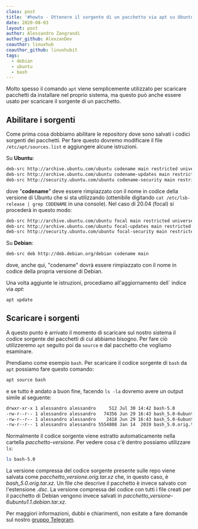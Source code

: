 ```yaml
---
class: post
title: '#howto - Ottenere il sorgente di un pacchetto via apt su Ubuntu e derivate'
date: 2020-08-03
layout: post
author: Alessandro Zangrandi
author_github: AlexzanDev
coauthor: linuxhub
coauthor_github: linuxhubit
tags:
  - debian  
  - ubuntu  
  - bash
---
```

Molto spesso il comando `apt` viene semplicemente utilizzato per scaricare pacchetti da installare nel proprio sistema, ma questo può anche essere usato per scaricare il sorgente di un pacchetto.

## Abilitare i sorgenti

Come prima cosa dobbiamo abilitare le repository dove sono salvati i codici sorgenti dei pacchetti. Per fare questo dovremo modificare il file `/etc/apt/sources.list` e aggiungere alcune istruzioni.

Su **Ubuntu**:

```bash
deb-src http://archive.ubuntu.com/ubuntu codename main restricted universe multiverse
deb-src http://archive.ubuntu.com/ubuntu codename-updates main restricted universe multiverse
deb-src http://security.ubuntu.com/ubuntu codename-security main restricted universe multiverse
```

dove "**codename**" deve essere rimpiazzato con il nome in codice della versione di Ubuntu che si sta utilizzando (ottenibile digitando `cat /etc/lsb-release | grep CODENAME` in una console). Nel caso di 20.04 (focal) si procederà in questo modo:

```bash
deb-src http://archive.ubuntu.com/ubuntu focal main restricted universe multiverse
deb-src http://archive.ubuntu.com/ubuntu focal-updates main restricted universe multiverse
deb-src http://security.ubuntu.com/ubuntu focal-security main restricted universe multiverse
```

Su **Debian**:

```bash
deb-src deb http://deb.debian.org/debian codename main
```

dove, anche qui, "codename" dovrà essere rimpiazzato con il nome in codice della propria versione di Debian.

Una volta aggiunte le istruzioni, procediamo all'aggiornamento dell´ indice via *apt*:

```bash
apt update
```

## Scaricare i sorgenti

A questo punto è arrivato il momento di scaricare sul nostro sistema il codice sorgente dei pacchetti di cui abbiamo bisogno. Per fare ciò utilizzeremo `apt` seguito poi da `source` e dal pacchetto che vogliamo esaminare.

Prendiamo come esempio `bash`. Per scaricare il codice sorgente di `bash` da `apt` possiamo fare questo comando:

```bash
apt source bash
```

e se tutto è andato a buon fine, facendo `ls -la` dovremo avere un output simile al seguente:

```bash
drwxr-xr-x 1 alessandro alessandro     512 Jul 30 14:42 bash-5.0
-rw-r--r-- 1 alessandro alessandro   74356 Jun 29 16:43 bash_5.0-6ubuntu1.1.debian.tar.xz
-rw-r--r-- 1 alessandro alessandro    2418 Jun 29 16:43 bash_5.0-6ubuntu1.1.dsc
-rw-r--r-- 1 alessandro alessandro 5554808 Jan 14  2019 bash_5.0.orig.tar.xz
```

Normalmente il codice sorgente viene estratto automaticamente nella cartella *pacchetto-versione*. Per vedere cosa c'è dentro possiamo utilizzare `ls`:

```bash
ls bash-5.0
```

La versione compressa del codice sorgente presente sulle repo viene salvata come *pacchetto_versione.orig.tar.xz* che, in questo caso, è *bash_5.0.orig.tar.xz*. Un file che descrive il pacchetto è invece salvato con l'estensione *.dsc*. La versione compressa del codice con tutti i file creati per il pacchetto di Debian vengono invece salvati in *pacchetto_versione-6ubuntu1.1.debian.tar.xz*.

Per maggiori informazioni, dubbi e chiarimenti, non esitate a fare domande sul nostro [gruppo Telegram](https://t.me/linuxpeople).
